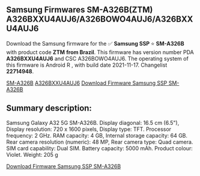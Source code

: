<h2>Samsung Firmwares SM-A326B(ZTM) A326BXXU4AUJ6/A326BOWO4AUJ6/A326BXXU4AUJ6</h2>
Download the Samsung firmware for the ✅ <strong>Samsung SSP </strong> ⭐ <strong>SM-A326B</strong> with product code <strong>ZTM</strong> <strong> from Brazil</strong>. This firmware has version number PDA <strong>A326BXXU4AUJ6</strong> and CSC A326BOWO4AUJ6. The operating system of this firmware is Android R , with build date 2021-11-17. Changelist <strong>22714948</strong>.


[SM-A326B](https://samfirm.shop/samsung/model/SM-A326B)
[A326BXXU4AUJ6](https://samfirm.shop/samsung/pda/A326BXXU4AUJ6)
[Download Firmware Samsung SSP SM-A326B](https://samfirm.shop/samsung/firmware/474768)
<h2>Summary description:</h2>
<p>Samsung Galaxy A32 5G SM-A326B. Display diagonal: 16.5 cm (6.5"), Display resolution: 720 x 1600 pixels, Display type: TFT. Processor frequency: 2 GHz. RAM capacity: 4 GB, Internal storage capacity: 64 GB. Rear camera resolution (numeric): 48 MP, Rear camera type: Quad camera. SIM card capability: Dual SIM. Battery capacity: 5000 mAh. Product colour: Violet. Weight: 205 g</p>


[Download Firmware Samsung SSP SM-A326B](https://samfirm.shop/samsung/firmware/474768)
